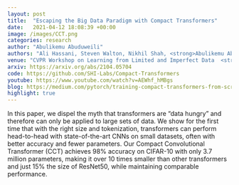 ```yaml
---
layout: post
title:  "Escaping the Big Data Paradigm with Compact Transformers"
date:   2021-04-12 18:08:39 +00:00
image: /images/CCT.png
categories: research
author: "Abulikemu Abuduweili"
authors: "Ali Hassani, Steven Walton, Nikhil Shah, <strong>Abulikemu Abuduweili</strong>,  Jiachen Li, Humphrey Shi"
venue: "CVPR Workshop on Learning from Limited and Imperfect Data  <strong>[Invited Talk]</strong>"
arxiv: https://arxiv.org/abs/2104.05704 
code: https://github.com/SHI-Labs/Compact-Transformers 
youtube: https://www.youtube.com/watch?v=AEWhf_hMBgs 
blog: https://medium.com/pytorch/training-compact-transformers-from-scratch-in-30-minutes-with-pytorch-ff5c21668ed5
highlight: true
---
```



In this paper, we dispel the myth that transformers are “data hungry” and therefore can only be applied to large sets of data. 
We show for the first time that with the right size and tokenization, transformers can perform head-to-head with state-of-the-art CNNs on small datasets, 
often with better accuracy and fewer parameters.
Our Compact Convolutional Transformer (CCT) achieves 98% accuracy on CIFAR-10 with only 3.7 million parameters, 
making it over 10 times smaller than other transformers and just 15% the size of ResNet50, while maintaining comparable performance.